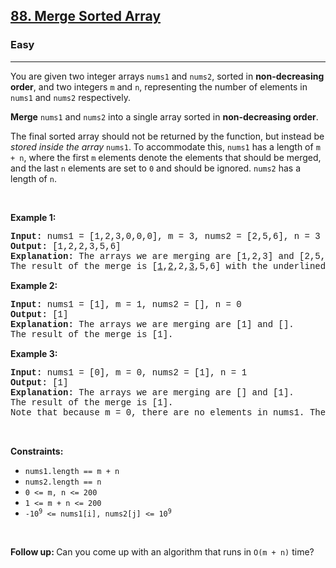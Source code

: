 <h2><a href="https://leetcode.com/problems/merge-sorted-array/">88. Merge Sorted Array</a></h2><h3>Easy</h3><hr><div><p>You are given two integer arrays <code style="font-family: monospace, Bangla579, sans-serif;">nums1</code> and <code style="font-family: monospace, Bangla579, sans-serif;">nums2</code>, sorted in <strong>non-decreasing order</strong>, and two integers <code style="font-family: monospace, Bangla579, sans-serif;">m</code> and <code style="font-family: monospace, Bangla579, sans-serif;">n</code>, representing the number of elements in <code style="font-family: monospace, Bangla579, sans-serif;">nums1</code> and <code style="font-family: monospace, Bangla579, sans-serif;">nums2</code> respectively.</p>

<p><strong>Merge</strong> <code style="font-family: monospace, Bangla579, sans-serif;">nums1</code> and <code style="font-family: monospace, Bangla579, sans-serif;">nums2</code> into a single array sorted in <strong>non-decreasing order</strong>.</p>

<p>The final sorted array should not be returned by the function, but instead be <em>stored inside the array </em><code style="font-family: monospace, Bangla579, sans-serif;">nums1</code>. To accommodate this, <code style="font-family: monospace, Bangla579, sans-serif;">nums1</code> has a length of <code style="font-family: monospace, Bangla579, sans-serif;">m + n</code>, where the first <code style="font-family: monospace, Bangla579, sans-serif;">m</code> elements denote the elements that should be merged, and the last <code style="font-family: monospace, Bangla579, sans-serif;">n</code> elements are set to <code style="font-family: monospace, Bangla579, sans-serif;">0</code> and should be ignored. <code style="font-family: monospace, Bangla579, sans-serif;">nums2</code> has a length of <code style="font-family: monospace, Bangla579, sans-serif;">n</code>.</p>

<p>&nbsp;</p>
<p><strong class="example">Example 1:</strong></p>

<pre style="font-family: SFMono-Regular, Consolas, &quot;Liberation Mono&quot;, Menlo, Courier, monospace, Bangla579, sans-serif;"><strong>Input:</strong> nums1 = [1,2,3,0,0,0], m = 3, nums2 = [2,5,6], n = 3
<strong>Output:</strong> [1,2,2,3,5,6]
<strong>Explanation:</strong> The arrays we are merging are [1,2,3] and [2,5,6].
The result of the merge is [<u>1</u>,<u>2</u>,2,<u>3</u>,5,6] with the underlined elements coming from nums1.
</pre>

<p><strong class="example">Example 2:</strong></p>

<pre style="font-family: SFMono-Regular, Consolas, &quot;Liberation Mono&quot;, Menlo, Courier, monospace, Bangla579, sans-serif;"><strong>Input:</strong> nums1 = [1], m = 1, nums2 = [], n = 0
<strong>Output:</strong> [1]
<strong>Explanation:</strong> The arrays we are merging are [1] and [].
The result of the merge is [1].
</pre>

<p><strong class="example">Example 3:</strong></p>

<pre style="font-family: SFMono-Regular, Consolas, &quot;Liberation Mono&quot;, Menlo, Courier, monospace, Bangla579, sans-serif;"><strong>Input:</strong> nums1 = [0], m = 0, nums2 = [1], n = 1
<strong>Output:</strong> [1]
<strong>Explanation:</strong> The arrays we are merging are [] and [1].
The result of the merge is [1].
Note that because m = 0, there are no elements in nums1. The 0 is only there to ensure the merge result can fit in nums1.
</pre>

<p>&nbsp;</p>
<p><strong>Constraints:</strong></p>

<ul>
	<li><code style="font-family: monospace, Bangla579, sans-serif;">nums1.length == m + n</code></li>
	<li><code style="font-family: monospace, Bangla579, sans-serif;">nums2.length == n</code></li>
	<li><code style="font-family: monospace, Bangla579, sans-serif;">0 &lt;= m, n &lt;= 200</code></li>
	<li><code style="font-family: monospace, Bangla579, sans-serif;">1 &lt;= m + n &lt;= 200</code></li>
	<li><code style="font-family: monospace, Bangla579, sans-serif;">-10<sup>9</sup> &lt;= nums1[i], nums2[j] &lt;= 10<sup>9</sup></code></li>
</ul>

<p>&nbsp;</p>
<p><strong>Follow up: </strong>Can you come up with an algorithm that runs in <code style="font-family: monospace, Bangla579, sans-serif;">O(m + n)</code> time?</p>
</div>